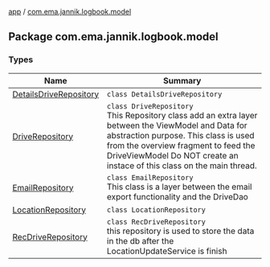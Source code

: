 [app](../index.md) / [com.ema.jannik.logbook.model](./index.md)

## Package com.ema.jannik.logbook.model

### Types

| Name | Summary |
|---|---|
| [DetailsDriveRepository](-details-drive-repository/index.md) | `class DetailsDriveRepository` |
| [DriveRepository](-drive-repository/index.md) | `class DriveRepository`<br>This Repository class add an extra layer between the ViewModel and Data for abstraction purpose. This class is used from the overview fragment to feed the DriveViewModel Do NOT create an instace of this class on the main thread. |
| [EmailRepository](-email-repository/index.md) | `class EmailRepository`<br>This class is a layer between the email export functionality and the DriveDao |
| [LocationRepository](-location-repository/index.md) | `class LocationRepository` |
| [RecDriveRepository](-rec-drive-repository/index.md) | `class RecDriveRepository`<br>this repository is used to store the data in the db after the LocationUpdateService is finish |
